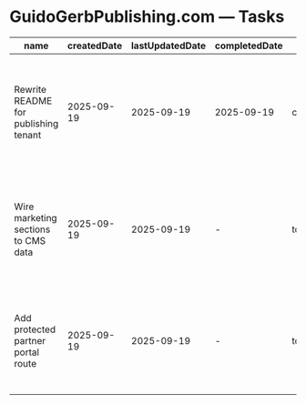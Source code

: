 # GuidoGerbPublishing.com — Tasks

| name                                 | createdDate | lastUpdatedDate | completedDate | status   | description                                                                                            |
| ------------------------------------ | ----------- | --------------- | ------------- | -------- | ------------------------------------------------------------------------------------------------------ |
| Rewrite README for publishing tenant | 2025-09-19  | 2025-09-19      | 2025-09-19    | complete | Documented section navigation, partner use cases, and environment variables for the publishing portal. |
| Wire marketing sections to CMS data  | 2025-09-19  | 2025-09-19      | -             | todo     | Replace static copy with content fetched from the publishing CMS to keep launch messaging current.     |
| Add protected partner portal route   | 2025-09-19  | 2025-09-19      | -             | todo     | Extend the router with a portal layout for authenticated label partners and resource downloads.        |
